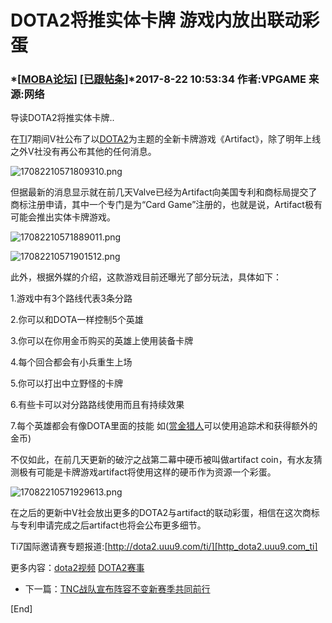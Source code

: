 # DOTA2将推实体卡牌 游戏内放出联动彩蛋 #

### *\[[MOBA论坛][MOBA]\] \[[已跟帖条][Link 1]\]*2017-8-22 10:53:34 作者:VPGAME 来源:网络 ###

导读DOTA2将推实体卡牌..

在[TI][]7期间V社公布了以[DOTA2][]为主题的全新卡牌游戏《Artifact》，除了明年上线之外V社没有再公布其他的任何消息。

![17082210571809310.png][]

但据最新的消息显示就在前几天Valve已经为Artifact向美国专利和商标局提交了商标注册申请，其中一个专门是为“Card Game”注册的，也就是说，Artifact极有可能会推出实体卡牌游戏。

![17082210571889011.png][]

![17082210571901512.png][]

此外，根据外媒的介绍，这款游戏目前还曝光了部分玩法，具体如下：

1.游戏中有3个路线代表3条分路

2.你可以和DOTA一样控制5个英雄

3.你可以在你用金币购买的英雄上使用装备卡牌

4.每个回合都会有小兵重生上场

5.你可以打出中立野怪的卡牌

6.有些卡可以对分路路线使用而且有持续效果

7.每个英雄都会有像DOTA里面的技能 如([赏金猎人][Link 2]可以使用追踪术和获得额外的金币)

不仅如此，在前几天更新的破泞之战第二幕中硬币被叫做artifact coin，有水友猜测极有可能是卡牌游戏artifact将使用这样的硬币作为资源一个彩蛋。

![17082210571929613.png][]

在之后的更新中V社会放出更多的DOTA2与artifact的联动彩蛋，相信在这次商标与专利申请完成之后artifact也将会公布更多细节。

Ti7国际邀请赛专题报道:[http://dota2.uuu9.com/ti/][http_dota2.uuu9.com_ti]

更多内容：[dota2视频][dota2] [DOTA2赛事][DOTA2 1]

 *  下一篇：[TNC战队宣布阵容不变新赛季共同前行][TNC]

  
\[End\]


[MOBA]: http://moba.uuu9.com/forum.php
[Link 1]: http://dota2.uuu9.com/201708/551124.shtml#newcomment2011
[TI]: http://dota2.uuu9.com/ti3/
[DOTA2]: http://dota2.uuu9.com/
[17082210571809310.png]: http://image.uuu9.com/pcgame/dota2//UploadFiles//201708/17082210571809310.png
[17082210571889011.png]: http://image.uuu9.com/pcgame/dota2//UploadFiles//201708/17082210571889011.png
[17082210571901512.png]: http://image.uuu9.com/pcgame/dota2//UploadFiles//201708/17082210571901512.png
[Link 2]: http://db.dota2.uuu9.com/hero/show/bh
[17082210571929613.png]: http://image.uuu9.com/pcgame/dota2//UploadFiles//201708/17082210571929613.png
[http_dota2.uuu9.com_ti]: http://dota2.uuu9.com/ti/
[dota2]: http://dota2.uuu9.com/v/
[DOTA2 1]: http://es.dota2.uuu9.com/
[TNC]: http://dota2.uuu9.com/201708/551123.shtml